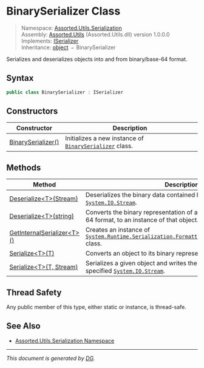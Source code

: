﻿# BinarySerializer Class

> Namespace: [Assorted.Utils.Serialization](_toc.Assorted.Utils.md#Assorted.Utils.Serialization%20Namespace)\
> Assembly: [Assorted.Utils](_toc.Assorted.Utils.md) (Assorted.Utils.dll) version 1.0.0.0\
> Implements: [ISerializer](Assorted.Utils.Serialization.ISerializer.md)\
> Inheritance: [object](https://docs.microsoft.com/en-us/dotnet/api/system.object) `→` BinarySerializer

Serializes and deserializes objects into and from binary/base-64 format.

## Syntax

```csharp
public class BinarySerializer : ISerializer
```

## Constructors

Constructor | Description
--- | ---
[BinarySerializer()](Assorted.Utils.Serialization.BinarySerializer.-ctor.md) | Initializes a new instance of [`BinarySerializer`](Assorted.Utils.Serialization.BinarySerializer.md) class.

## Methods

Method | Description
--- | ---
[Deserialize\<T>(Stream)](Assorted.Utils.Serialization.BinarySerializer.Deserialize.md#Deserialize%3CT%3E%28Stream%29) | Deserializes the binary data contained by the specified [`System.IO.Stream`](https://docs.microsoft.com/en-us/dotnet/api/system.io.stream).
[Deserialize\<T>(string)](Assorted.Utils.Serialization.BinarySerializer.Deserialize.md#Deserialize%3CT%3E%28string%29) | Converts the binary representation of an object, provided in base-64 format, to an instance of that object.
[GetInternalSerializer\<T>()](Assorted.Utils.Serialization.BinarySerializer.GetInternalSerializer.md) | Creates an instance of [`System.Runtime.Serialization.Formatters.Binary.BinaryFormatter`](https://docs.microsoft.com/en-us/dotnet/api/system.runtime.serialization.formatters.binary.binaryformatter) class.
[Serialize\<T>(T)](Assorted.Utils.Serialization.BinarySerializer.Serialize.md#Serialize%3CT%3E%28T%29) | Converts an object to its binary representation in base-64 format.
[Serialize\<T>(T, Stream)](Assorted.Utils.Serialization.BinarySerializer.Serialize.md#Serialize%3CT%3E%28T%2C%20Stream%29) | Serializes a given object and writes the binary data into the specified [`System.IO.Stream`](https://docs.microsoft.com/en-us/dotnet/api/system.io.stream).

## Thread Safety

Any public member of this type, either static or instance, is thread\-safe.

## See Also

- [Assorted.Utils.Serialization Namespace](_toc.Assorted.Utils.md#Assorted.Utils.Serialization%20Namespace)

---

_This document is generated by [DG](https://github.com/Khojasteh/dg)._
